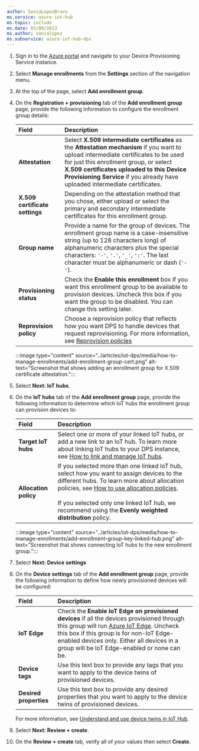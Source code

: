 ```yaml
---
author: SoniaLopezBravo
ms.service: azure-iot-hub
ms.topic: include
ms.date: 03/09/2023
ms.author: sonialopez
ms.subservice: azure-iot-hub-dps
---
```


1. Sign in to the [Azure portal](https://portal.azure.com) and navigate to your Device Provisioning Service instance.

1. Select **Manage enrollments** from the **Settings** section of the navigation menu.

1. At the top of the page, select **Add enrollment group**.

1. On the **Registration + provisioning** tab of the **Add enrollment group** page, provide the following information to configure the enrollment group details:

   | Field | Description |
   | :--- | :--- |
   | **Attestation** |Select **X.509 intermediate certificates** as the **Attestation mechanism** if you want to upload intermediate certificates to be used for just this enrollment group, or select **X.509 certificates uploaded to this Device Provisioning Service** if you already have uploaded intermediate certificates.|
   | **X.509 certificate settings** |Depending on the attestation method that you chose, either upload or select the primary and secondary intermediate certificates for this enrollment group. |
   | **Group name** | Provide a name for the group of devices. The enrollment group name is a case-insensitive string (up to 128 characters long) of alphanumeric characters plus the special characters: `'-'`, `'.'`, `'_'`, `':'`. The last character must be alphanumeric or dash (`'-'`).|
   | **Provisioning status** | Check the **Enable this enrollment** box if you want this enrollment group to be available to provision devices. Uncheck this box if you want the group to be disabled. You can change this setting later. |
   | **Reprovision policy** | Choose a reprovision policy that reflects how you want DPS to handle devices that request reprovisioning. For more information, see [Reprovision policies](../articles/iot-dps/concepts-device-reprovision.md#reprovision-policies) |

   :::image type="content" source="../articles/iot-dps/media/how-to-manage-enrollments/add-enrollment-group-cert.png" alt-text="Screenshot that shows adding an enrollment group for X.509 certificate attestation.":::

1. Select **Next: IoT hubs**.

1. On the **IoT hubs** tab of the **Add enrollment group** page, provide the following information to determine which IoT hubs the enrollment group can provision devices to:

   | Field | Description |
   | :---- | :---------- |
   | **Target IoT hubs** |Select one or more of your linked IoT hubs, or add a new link to an IoT hub. To learn more about linking IoT hubs to your DPS instance, see [How to link and manage IoT hubs](../articles/iot-dps/how-to-manage-linked-iot-hubs.md).|
   | **Allocation policy** | If you selected more than one linked IoT hub, select how you want to assign devices to the different hubs. To learn more about allocation policies, see [How to use allocation policies](../articles/iot-dps/how-to-use-allocation-policies.md).<br><br>If you selected only one linked IoT hub, we recommend using the **Evenly weighted distribution** policy.|

   :::image type="content" source="../articles/iot-dps/media/how-to-manage-enrollments/add-enrollment-group-key-linked-hub.png" alt-text="Screenshot that shows connecting IoT hubs to the new enrollment group.":::

1. Select **Next: Device settings**

1. On the **Device settings** tab of the **Add enrollment group** page, provide the following information to define how newly provisioned devices will be configured:

   | Field | Description |
   | :---- | :---------- |
   | **IoT Edge** | Check the **Enable IoT Edge on provisioned devices** if all the devices provisioned through this group will run [Azure IoT Edge](../articles/iot-edge/about-iot-edge.md). Uncheck this box if this group is for non-IoT Edge-enabled devices only. Either all devices in a group will be IoT Edge-enabled or none can be. |
   | **Device tags** | Use this text box to provide any tags that you want to apply to the device twins of provisioned devices. |
   | **Desired properties** | Use this text box to provide any desired properties that you want to apply to the device twins of provisioned devices. |

   For more information, see [Understand and use device twins in IoT Hub](../articles/iot-hub/iot-hub-devguide-device-twins.md).

1. Select **Next: Review + create**.

1. On the **Review + create** tab, verify all of your values then select **Create**.
